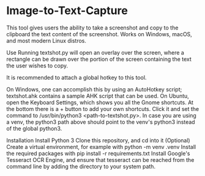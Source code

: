 # Image-to-Text-Capture

This tool gives users the ability to take a screenshot and copy to the clipboard the text content of the screenshot. Works on Windows, macOS, and 
most modern Linux distros.

Use
Running textshot.py will open an overlay over the screen, where a rectangle can be drawn over the portion of the screen containing the text the user wishes to copy.

It is recommended to attach a global hotkey to this tool.

On Windows, one can accomplish this by using an AutoHotkey script; textshot.ahk contains a sample AHK script that can be used.
On Ubuntu, open the Keyboard Settings, which shows you all the Gnome shortcuts. At the bottom there is a + button to add your own shortcuts.
Click it and set the command to /usr/bin/python3 <path-to-textshot.py>. In case you are using a venv, the python3 path above should point to
the venv's python3 instead of the global python3.


Installation
Install Python 3
Clone this repository, and cd into it
(Optional) Create a virtual environment, for example with python -m venv .venv
Install the required packages with pip install -r requirements.txt
Install Google's Tesseract OCR Engine, and ensure that tesseract can be reached from the command line by adding the directory to your system path.
